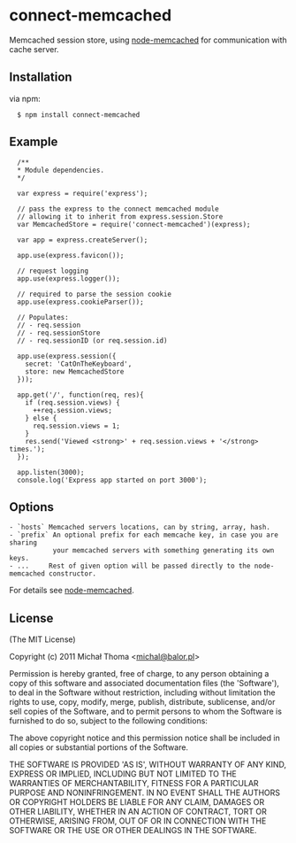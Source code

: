 
# connect-memcached

  Memcached session store, using [node-memcached](http://github.com/3rd-Eden/node-memcached) for communication with cache server.

## Installation

  via npm:

      $ npm install connect-memcached

## Example

      /**
      * Module dependencies.
      */

      var express = require('express');

      // pass the express to the connect memcached module
      // allowing it to inherit from express.session.Store
      var MemcachedStore = require('connect-memcached')(express);

      var app = express.createServer();

      app.use(express.favicon());

      // request logging
      app.use(express.logger());

      // required to parse the session cookie
      app.use(express.cookieParser());

      // Populates:
      // - req.session
      // - req.sessionStore
      // - req.sessionID (or req.session.id)

      app.use(express.session({ 
        secret: 'CatOnTheKeyboard', 
        store: new MemcachedStore 
      }));

      app.get('/', function(req, res){
        if (req.session.views) {
          ++req.session.views;
        } else {
          req.session.views = 1;
        }
        res.send('Viewed <strong>' + req.session.views + '</strong> times.');
      });

      app.listen(3000);
      console.log('Express app started on port 3000');

## Options

    - `hosts` Memcached servers locations, can by string, array, hash.
    - `prefix` An optional prefix for each memcache key, in case you are sharing 
               your memcached servers with something generating its own keys. 
    - ...     Rest of given option will be passed directly to the node-memcached constructor.

  For details see [node-memcached](http://github.com/3rd-Eden/node-memcached).

## License 

(The MIT License)

Copyright (c) 2011 Michał Thoma &lt;michal@balor.pl&gt;

Permission is hereby granted, free of charge, to any person obtaining
a copy of this software and associated documentation files (the
'Software'), to deal in the Software without restriction, including
without limitation the rights to use, copy, modify, merge, publish,
distribute, sublicense, and/or sell copies of the Software, and to
permit persons to whom the Software is furnished to do so, subject to
the following conditions:

The above copyright notice and this permission notice shall be
included in all copies or substantial portions of the Software.

THE SOFTWARE IS PROVIDED 'AS IS', WITHOUT WARRANTY OF ANY KIND,
EXPRESS OR IMPLIED, INCLUDING BUT NOT LIMITED TO THE WARRANTIES OF
MERCHANTABILITY, FITNESS FOR A PARTICULAR PURPOSE AND NONINFRINGEMENT.
IN NO EVENT SHALL THE AUTHORS OR COPYRIGHT HOLDERS BE LIABLE FOR ANY
CLAIM, DAMAGES OR OTHER LIABILITY, WHETHER IN AN ACTION OF CONTRACT,
TORT OR OTHERWISE, ARISING FROM, OUT OF OR IN CONNECTION WITH THE
SOFTWARE OR THE USE OR OTHER DEALINGS IN THE SOFTWARE.
